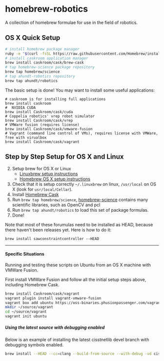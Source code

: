 # homebrew-robotics

A collection of homebrew formulae for use in the field of robotics.

## OS X Quick Setup

```bash
# install homebrew package manager
ruby -e "$(curl -fsSL https://raw.githubusercontent.com/Homebrew/install/master/install)"
# install caskroom application manager
brew install caskroom/cask/brew-cask
# tap homebrew-science package repository
brew tap homebrew/science
# tap ahundt-robotics repository
brew tap ahundt/robotics
```

The basic setup is done! You may want to install some useful applications:

```
# caskroom is for installing full applications
brew install caskroom
#  NVIDIA CUDA
brew install Caskroom/cask/cuda
# Coppelia robotics' vrep robot simulator
brew install Caskroom/cask/vrep
# VMWare fusion (requires license)
brew install Caskroom/cask/vmware-fusion
# Vagrant (command line control of VMs), requires license with VMWare, free with virualbox
brew install Caskroom/cask/vagrant
```

## Step by Step Setup for OS X and Linux

2) Setup brew for OS X or Linux
    - [Linuxbrew setup instructions](https://github.com/Homebrew/linuxbrew/wiki/Standalone-Installation)
    - [Homebrew OS X setup instructions](http://brew.sh/)
3) Check that it is setup correctly `~/.linuxbrew` on linux, `/usr/local` on OS X (look for `usr/local/Cellar`).
4) Install [Homebrew Cask](http://caskroom.io/)
5) Run `brew tap homebrew/science`, [homebrew-science](http://brew.sh/homebrew-science/) contains many scientific libraries, such as OpenCV and pcl
6) Run `brew tap ahundt/robotics` to load this set of package formulas.
7) Done!


Note that most of these forumulas need to be installed as HEAD, because there haven't been releases yet. Here is how to do it:

`brew install sawconstraintcontroller --HEAD`



---------------


#### Specific Situations

Running and testing these scripts on Ubuntu from an OS X machine with VMWare Fusion.

First install VMWare Fusion and follow all the initial setup steps above, including Homebrew Cask.


```bash
brew install Caskroom/cask/vagrant
vagrant plugin install vagrant-vmware-fusion
vagrant box add ubuntu https://oss-binaries.phusionpassenger.com/vagrant/boxes/latest/ubuntu-14.04-amd64-vmwarefusion.box
mkdir ~/source/vagrant
cd ~/source/vagrant
vagrant init ubuntu

```


##### Using the latest source with debugging enabled

Below is an example of installing the latest cisstnetlib devel branch with debugging symbols enabled.

```bash
brew install --HEAD --cc=clang --build-from-source --with-debug -vd cisstnetlib
```